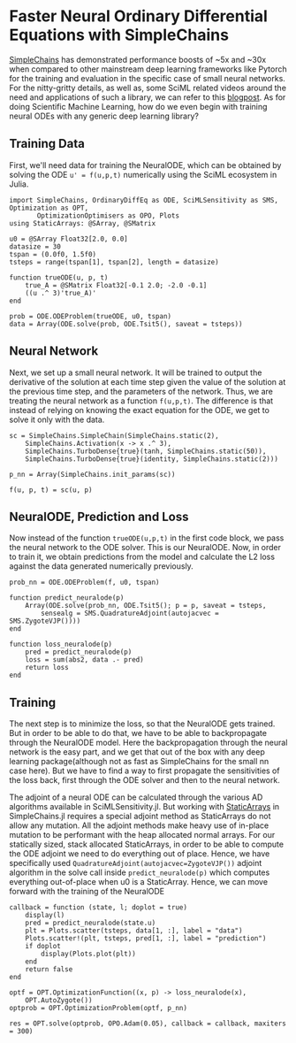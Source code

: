 # Faster Neural Ordinary Differential Equations with SimpleChains

[SimpleChains](https://github.com/PumasAI/SimpleChains.jl) has demonstrated performance boosts of ~5x and ~30x when compared to other mainstream deep learning frameworks like Pytorch for the training and evaluation in the specific case of small neural networks. For the nitty-gritty details, as well as, some SciML related videos around the need and applications of such a library, we can refer to this [blogpost](https://julialang.org/blog/2022/04/simple-chains/). As for doing Scientific Machine Learning, how do we even begin with training neural ODEs with any generic deep learning library?

## Training Data

First, we'll need data for training the NeuralODE, which can be obtained by solving the ODE `u' = f(u,p,t)` numerically using the SciML ecosystem in Julia.

```@example sc_neuralode
import SimpleChains, OrdinaryDiffEq as ODE, SciMLSensitivity as SMS, Optimization as OPT,
       OptimizationOptimisers as OPO, Plots
using StaticArrays: @SArray, @SMatrix

u0 = @SArray Float32[2.0, 0.0]
datasize = 30
tspan = (0.0f0, 1.5f0)
tsteps = range(tspan[1], tspan[2], length = datasize)

function trueODE(u, p, t)
    true_A = @SMatrix Float32[-0.1 2.0; -2.0 -0.1]
    ((u .^ 3)'true_A)'
end

prob = ODE.ODEProblem(trueODE, u0, tspan)
data = Array(ODE.solve(prob, ODE.Tsit5(), saveat = tsteps))
```

## Neural Network

Next, we set up a small neural network. It will be trained to output the derivative of the solution at each time step given the value of the solution at the previous time step, and the parameters of the network. Thus, we are treating the neural network as a function `f(u,p,t)`. The difference is that instead of relying on knowing the exact equation for the ODE, we get to solve it only with the data.

```@example sc_neuralode
sc = SimpleChains.SimpleChain(SimpleChains.static(2),
    SimpleChains.Activation(x -> x .^ 3),
    SimpleChains.TurboDense{true}(tanh, SimpleChains.static(50)),
    SimpleChains.TurboDense{true}(identity, SimpleChains.static(2)))

p_nn = Array(SimpleChains.init_params(sc))

f(u, p, t) = sc(u, p)
```

## NeuralODE, Prediction and Loss

Now instead of the function `trueODE(u,p,t)` in the first code block, we pass the neural network to the ODE solver. This is our NeuralODE. Now, in order to train it, we obtain predictions from the model and calculate the L2 loss against the data generated numerically previously.

```@example sc_neuralode
prob_nn = ODE.ODEProblem(f, u0, tspan)

function predict_neuralode(p)
    Array(ODE.solve(prob_nn, ODE.Tsit5(); p = p, saveat = tsteps,
        sensealg = SMS.QuadratureAdjoint(autojacvec = SMS.ZygoteVJP())))
end

function loss_neuralode(p)
    pred = predict_neuralode(p)
    loss = sum(abs2, data .- pred)
    return loss
end
```

## Training

The next step is to minimize the loss, so that the NeuralODE gets trained. But in order to be able to do that, we have to be able to backpropagate through the NeuralODE model. Here the backpropagation through the neural network is the easy part, and we get that out of the box with any deep learning package(although not as fast as SimpleChains for the small nn case here). But we have to find a way to first propagate the sensitivities of the loss back, first through the ODE solver and then to the neural network.

The adjoint of a neural ODE can be calculated through the various AD algorithms available in SciMLSensitivity.jl. But working with [StaticArrays](https://juliaarrays.github.io/StaticArrays.jl/stable/) in SimpleChains.jl requires a special adjoint method as StaticArrays do not allow any mutation. All the adjoint methods make heavy use of in-place mutation to be performant with the heap allocated normal arrays. For our statically sized, stack allocated StaticArrays, in order to be able to compute the ODE adjoint we need to do everything out of place. Hence, we have specifically used `QuadratureAdjoint(autojacvec=ZygoteVJP())` adjoint algorithm in the solve call inside `predict_neuralode(p)` which computes everything out-of-place when u0 is a StaticArray. Hence, we can move forward with the training of the NeuralODE

```@example sc_neuralode
callback = function (state, l; doplot = true)
    display(l)
    pred = predict_neuralode(state.u)
    plt = Plots.scatter(tsteps, data[1, :], label = "data")
    Plots.scatter!(plt, tsteps, pred[1, :], label = "prediction")
    if doplot
        display(Plots.plot(plt))
    end
    return false
end

optf = OPT.OptimizationFunction((x, p) -> loss_neuralode(x),
    OPT.AutoZygote())
optprob = OPT.OptimizationProblem(optf, p_nn)

res = OPT.solve(optprob, OPO.Adam(0.05), callback = callback, maxiters = 300)
```
